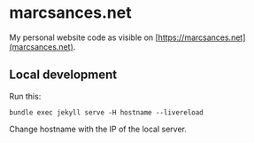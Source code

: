 # marcsances.net

My personal website code as visible on [https://marcsances.net](marcsances.net).

## Local development

Run this: 

``bundle exec jekyll serve -H hostname --livereload``

Change hostname with the IP of the local server.